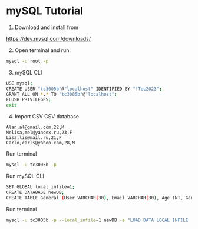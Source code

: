 # mySQL Tutorial

1. Download and install from 

https://dev.mysql.com/downloads/

2. Open terminal and run:

```bash
mysql -u root -p
```

3. mySQL CLI
```bash
USE mysql;
CREATE USER "tc3005b"@"localhost" IDENTIFIED BY "!Tec2023";
GRANT ALL ON *.* TO "tc3005b"@"localhost";
FLUSH PRIVILEGES;
exit
```

4. Import CSV
CSV database
```csv
Alan,al@gmail.com,22,M
Melisa,mel@yandex.ru,23,F
Lisa,lis@mail.ru,21,F
Carlo,carls@yahoo.com,28,M
```
Run terminal
```bash
mysql -u tc3005b -p
```
Run mySQL CLI
```bash
SET GLOBAL local_infile=1;
CREATE DATABASE newDB;
CREATE TABLE General (User VARCHAR(30), Email VARCHAR(30), Age INT, Gender VARCHAR(5),reg_date TIMESTAMP);
```
Run terminal
```bash
mysql -u tc3005b -p --local_infile=1 newDB -e "LOAD DATA LOCAL INFILE 'newDB.csv' INTO TABLE General FIELDS TERMINATED BY ',' LINES TERMINATED BY '\n'"
```
